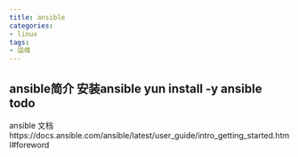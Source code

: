 ```yaml
---
title: ansible
categories: 
- linux
tags:
- 运维
---
```


ansible简介
安装ansible
yun install -y ansible
todo
---
ansible 文档https://docs.ansible.com/ansible/latest/user_guide/intro_getting_started.html#foreword